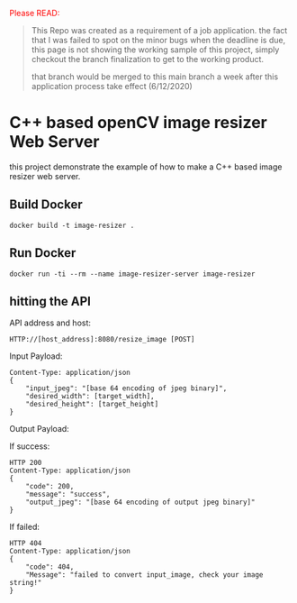 
<span style="color:red">Please READ: </span>
> This Repo was created as a requirement of a job application. the fact that I was failed to spot on the minor bugs when
> the deadline is due, this page is not showing the working sample of this project, simply checkout the branch finalization to get to the
> working product.
> 
> that branch would be merged to this main branch a week after this
> application process take effect (6/12/2020)

# C++ based openCV image resizer Web Server
this project demonstrate the example of how to make a C++ based image resizer web server.

## Build Docker
```
docker build -t image-resizer .
```
## Run Docker
```
docker run -ti --rm --name image-resizer-server image-resizer 
```

## hitting the API
API address and host:
```
HTTP://[host_address]:8080/resize_image [POST]
```
Input Payload:
```
Content-Type: application/json
{
    "input_jpeg": "[base 64 encoding of jpeg binary]",
    "desired_width": [target_width],
    "desired_height": [target_height]
}
```
Output Payload:

If success:
```
HTTP 200
Content-Type: application/json
{
    "code": 200,
    "message": "success",
    "output_jpeg": "[base 64 encoding of output jpeg binary]"
}
```
If failed:
```
HTTP 404
Content-Type: application/json
{
    "code": 404,
    "Message": "failed to convert input_image, check your image string!"
}
```
